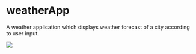 # weatherApp
A weather application which displays weather  forecast of a city according to user input.

<img src="https://github-readme-stats.vercel.app/api/top-langs/?username=voyager19878"/>
